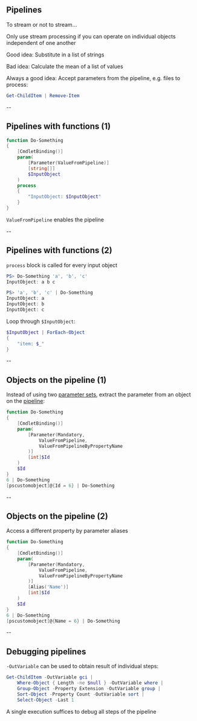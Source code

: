 <!-- .slide: id="pipelines" -->

## Pipelines

To stream or not to stream...

Only use stream processing if you can operate on individual objects independent of one another

Good idea: Substitute in a list of strings

Bad idea: Calculate the mean of a list of values

Always a good idea: Accept parameters from the pipeline, e.g. files to process:

```powershell
Get-ChildItem | Remove-Item
```

--

<!-- .slide: id="pipeline_functions" -->

## Pipelines with functions (1)

```powershell
function Do-Something
{
    [CmdletBinding()]
    param(
        [Parameter(ValueFromPipeline)]
        [string[]]
        $InputObject
    )
    process
    {
        "InputObject: $InputObject"
    }
}
```

`ValueFromPipeline` enables the pipeline

--

## Pipelines with functions (2)

`process` block is called for every input object

```powershell
PS> Do-Something 'a', 'b', 'c'
InputObject: a b c

PS> 'a', 'b', 'c' | Do-Something
InputObject: a
InputObject: b
InputObject: c
```

Loop through `$InputObject`:

```powershell
$InputObject | ForEach-Object
{
    "item: $_"
}
```

--

<!-- .slide: id="ByProperty" -->

## Objects on the pipeline (1)

Instead of using two [parameter sets](#/parameter_sets), extract the parameter from an object on the [pipeline](#/pipelines):

```powershell
function Do-Something
{
    [CmdletBinding()]
    param(
        [Parameter(Mandatory,
            ValueFromPipeline,
            ValueFromPipelineByPropertyName
        )]
        [int]$Id
    )
    $Id
}
6 | Do-Something
[pscustomobject]@{Id = 6} | Do-Something
```

--

## Objects on the pipeline (2)

Access a different property by parameter aliases

```powershell
function Do-Something
{
    [CmdletBinding()]
    param(
        [Parameter(Mandatory,
            ValueFromPipeline,
            ValueFromPipelineByPropertyName
        )]
        [Alias('Name')]
        [int]$Id
    )
    $Id
}
6 | Do-Something
[pscustomobject]@{Name = 6} | Do-Something
```

--

<!-- .slide: id="debugging_pipelines" -->

## Debugging pipelines

`-OutVariable` can be used to obtain result of individual steps:

```powershell
Get-ChildItem -OutVariable gci |
    Where-Object { Length -ne $null } -OutVariable where |
    Group-Object -Property Extension -OutVariable group |
    Sort-Object -Property Count -OutVariable sort |
    Select-Object -Last 1
```

A single execution suffices to debug all steps of the pipeline
